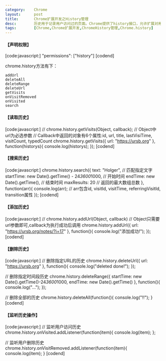 ```yaml
---
category:    Chrome
layout:      post
title:       Chrome扩展开发之History管理
desc:        历史用于记录用户访问过的页面。Chrome提供了history接口，允许扩展对用户的访问历史进行管理。
tags:        [Chrome,Chrome扩展开发,ChromeHistory管理,Chrome.history]
---
```

#### 【声明权限】
[code:javascript:]
"permissions": ["history"]
[codend]

chrome.history方法有下：

    addUrl
    deleteAll
    deleteRange
    deleteUrl
    getVisits
    onVisitRemoved
    onVisited
    search

#### 【读取历史】
[code:javascript:]
// chrome.history.getVisits(Object, callback);
// Object中url为必选参数
// Callback中返回的对象有6个属性:id, url, title, lastVisiTime, visitCount, typedCount
chrome.history.getVisits({
    url: "https://ursb.org"
}, function(historys){
    console.log(historys);
});
[codend]

#### 【搜索历史】
[code:javascript:]
chrome.history.search({
    text: "Holger",    // 匹配指定文字
    startTime: new Date().getTime() - 24*3600*1000,    // 开始时间
    endTime: new Date().getTime(),    // 结束时间
    maxResults: 20    // 返回的最大数组总数
}, function(arr){
    console.log(arr);    // arr包含id, visitId, visitTime, referringVisitId, transition属性
});
[codend]

#### 【添加历史】
[code:javascript:]
// chrome.history.addUrl(Object, callback)
// Object只需要url参数即可,callback为执行成功后调用
chrome.history.addUrl({
    url: "https://ursb.org/notes/?i=17"
}, function(){
    console.log("添加成功!");
});
[codend]

#### 【删除历史】
[code:javascript:]
// 删除指定URL的历史
chrome.history.deleteUrl({
    url: "https://ursb.org"
}, function(){
    console.log("deleted done!");
});
 
// 删除指定时间段历史
chrome.history.deleteRange({
    startTime: new Date().getTime()-24*3600*1000,
    endTime: new Date().getTime()
}, function(){
    console.log("...");
});
 
// 删除全部的历史
chrome.history.deleteAll(function(){
    console.log("!!");
}
[codend]

#### 【监听历史操作】
[code:javascript:]
// 监听用户访问历史
chrome.history.onVisited.addListener(function(item){
    console.log(item);
};
 
// 监听用户删除历史
chrome.history.onVisitRemoved.addListener(function(item){
    console.log(item);
}
[codend]